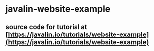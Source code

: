 # javalin-website-example

## source code for tutorial at [https://javalin.io/tutorials/website-example](https://javalin.io/tutorials/website-example)
